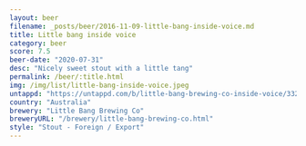 ```yaml
---
layout: beer
filename: _posts/beer/2016-11-09-little-bang-inside-voice.md
title: Little bang inside voice
category: beer
score: 7.5
beer-date: "2020-07-31"
desc: "Nicely sweet stout with a little tang"
permalink: /beer/:title.html
img: /img/list/little-bang-inside-voice.jpeg
untappd: "https://untappd.com/b/little-bang-brewing-co-inside-voice/3324944"
country: "Australia"
brewery: "Little Bang Brewing Co"
breweryURL: "/brewery/little-bang-brewing-co.html"
style: "Stout - Foreign / Export"
---
```

